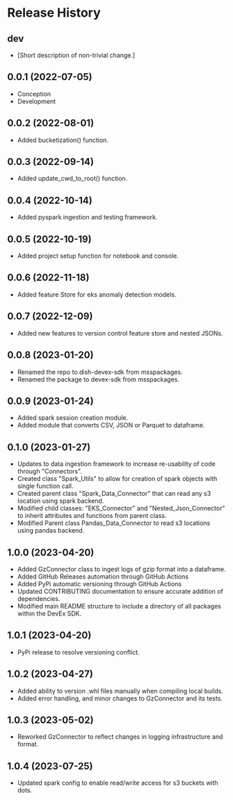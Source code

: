 Release History
===============

dev
---

- \[Short description of non-trivial change.\]

0.0.1 (2022-07-05)
------------------

- Conception
- Development


0.0.2 (2022-08-01)
------------------

- Added bucketization() function.

0.0.3 (2022-09-14)
------------------

- Added update_cwd_to_root() function.

0.0.4 (2022-10-14)
------------------

- Added pyspark ingestion and testing framework.

0.0.5 (2022-10-19)
------------------

- Added project setup function for notebook and console.

0.0.6 (2022-11-18)
------------------

- Added feature Store for eks anomaly detection models.

0.0.7 (2022-12-09)
------------------

- Added new features to version control feature store and nested JSONs.

0.0.8 (2023-01-20)
------------------

- Renamed the repo to dish-devex-sdk from msspackages.
- Renamed the package to devex-sdk from msspackages.


0.0.9 (2023-01-24)
------------------

- Added spark session creation module.
- Added module that converts CSV, JSON or Parquet to dataframe.

0.1.0 (2023-01-27)
------------------

- Updates to data ingestion framework to increase re-usability of code through "Connectors".
- Created class "Spark_Utils" to allow for creation of spark objects with single function call.
- Created parent class "Spark_Data_Connector" that can read any s3 location using spark backend.
- Modified child classes: "EKS_Connector" and "Nested_Json_Connector" to inherit attributes and functions from parent class. 
- Modified Parent class Pandas_Data_Connector to read s3 locations using pandas backend.

1.0.0 (2023-04-20)
------------------

- Added GzConnector class to ingest logs of gzip format into a dataframe.
- Added GitHub Releases automation through GitHub Actions
- Added PyPi automatic versioning through GitHub Actions
- Updated CONTRIBUTING documentation to ensure accurate addition of dependencies. 
- Modified main README structure to include a directory of all packages within the DevEx SDK.

1.0.1 (2023-04-20)
------------------
- PyPi release to resolve versioning conflict.

1.0.2 (2023-04-27)
------------------
- Added ability to version .whl files manually when compiling local builds.
- Added error handling, and minor changes to GzConnector and its tests.

1.0.3 (2023-05-02)
------------------
- Reworked GzConnector to reflect changes in logging infrastructure and format.

1.0.4 (2023-07-25)
------------------
- Updated spark config to enable read/write access for s3 buckets with dots.